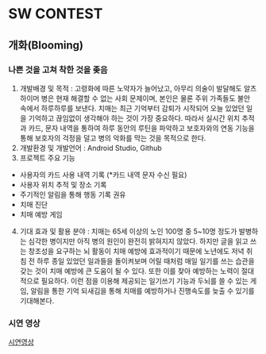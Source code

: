 # SW CONTEST 

## 개화(Blooming)
### 나쁜 것을 고쳐 착한 것을 좆음

1. 개발배경 및 목적 : 고령화에 따른 노약자가 늘어났고, 아무리 의술이 발달해도 알츠하이머 병은 현재 해결할 수 없는 사회 문제이며, 본인은 물론 주위 가족들도 불안 속에서 하루하루를 보낸다. 치매는 최근 기억부터 감퇴가 시작되어 오늘 있었던 일을 기억하고 끊임없이 생각해야 하는 것이 가장 중요하다. 따라서 실시간 위치 추적과 카드, 문자 내역을 통하여 하루 동안의 루틴을 파악하고 보호자와의 연동 기능을 통해 보호자의 걱정을 덜고 병의 악화를 막는 것을 목적으로 한다.
2. 개발환경 및 개발언어 : Android Studio, Github
3. 프로젝트 주요 기능
- 사용자의 카드 사용 내역 기록 (*카드 내역 문자 수신 필요)
- 사용자 위치 추적 및 장소 기록
- 주기적인 알림을 통해 행동 기록 권유
- 치매 진단
- 치매 예방 게임

4. 기대 효과 및 활용 분야 : 치매는 65세 이상의 노인 100명 중 5~10명 정도가 발병하는 심각한 병이지만 아직 병의 원인이 완전히 밝혀지지 않았다. 하지만 글을 읽고 쓰는 창조성을 요구하는 뇌 활동이 치매 예방에 효과적이기 때문에 노년에도 저녁 취침 전 하루 종일 있었던 일과들을 돌이켜보며 어릴 때처럼 매일 일기를 쓰는 습관을 갖는 것이 치매 예방에 큰 도움이 될 수 있다. 또한 이를 찾아 예방하는 노력이 절대적으로 필요하다. 이런 점을 이용해 제공되는 일기쓰기 기능과 두뇌를 쓸 수 있는 게임, 알림을 통한 기억 되새김을 통해 치매를 예방하거나 진행속도를 늦출 수 있기를 기대해본다.

### 시연 영상
[시연영상](https://www.youtube.com/watch?v=2zx0IBIjzQ0)
